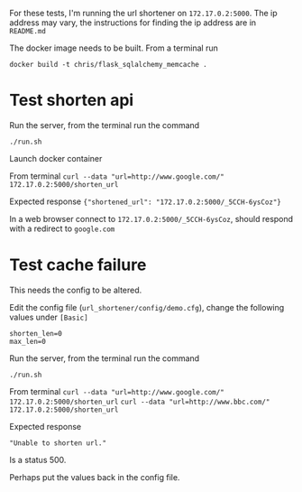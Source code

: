 For these tests, I'm running the url shortener on `172.17.0.2:5000`. The ip address may vary, the instructions for finding the ip address are in `README.md`

The docker image needs to be built. From a terminal run

`docker build -t chris/flask_sqlalchemy_memcache .`

# Test shorten api

Run the server, from the terminal run the command

`./run.sh`

Launch docker container 

From terminal
`curl --data "url=http://www.google.com/" 172.17.0.2:5000/shorten_url`

Expected response
`{"shortened_url": "172.17.0.2:5000/_5CCH-6ysCoz"}`

In a web browser connect to `172.17.0.2:5000/_5CCH-6ysCoz`, should respond with a redirect to `google.com`


# Test cache failure

This needs the config to be altered.

Edit the config file (`url_shortener/config/demo.cfg`), change the following values under `[Basic]`

```
shorten_len=0
max_len=0
```
Run the server, from the terminal run the command

`./run.sh`

From terminal
`curl --data "url=http://www.google.com/" 172.17.0.2:5000/shorten_url`
`curl --data "url=http://www.bbc.com/" 172.17.0.2:5000/shorten_url`

Expected response

`"Unable to shorten url."`

Is a status 500.

Perhaps put the values back in the config file.

